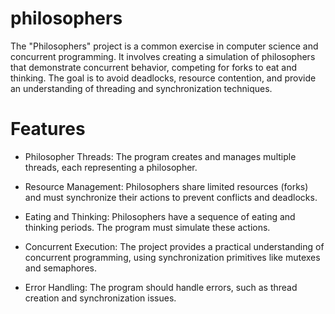 # philosophers

The "Philosophers" project is a common exercise in computer science and concurrent programming. It involves creating a simulation of philosophers that demonstrate concurrent behavior, competing for forks to eat and thinking. The goal is to avoid deadlocks, resource contention, and provide an understanding of threading and synchronization techniques.

# Features

* Philosopher Threads: The program creates and manages multiple threads, each representing a philosopher.

* Resource Management: Philosophers share limited resources (forks) and must synchronize their actions to prevent conflicts and deadlocks.

* Eating and Thinking: Philosophers have a sequence of eating and thinking periods. The program must simulate these actions.

* Concurrent Execution: The project provides a practical understanding of concurrent programming, using synchronization primitives like mutexes and semaphores.

* Error Handling: The program should handle errors, such as thread creation and synchronization issues.
